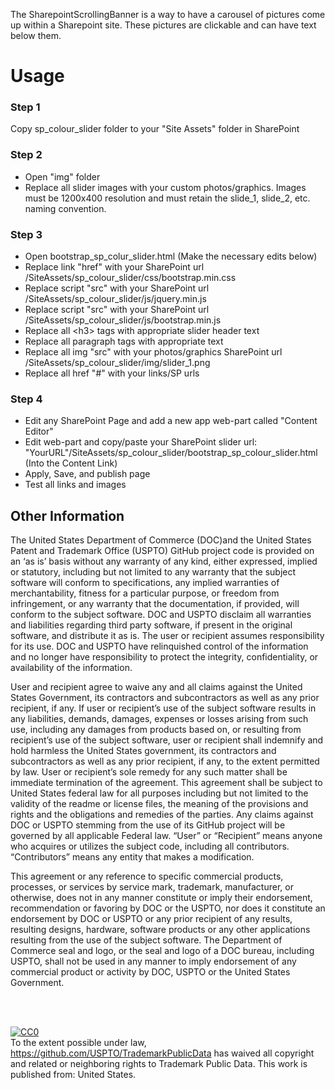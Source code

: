 
The SharepointScrollingBanner is a way to have a carousel of pictures come up within a Sharepoint site.  These pictures are clickable and can have text below them.

# Usage
### Step 1
Copy sp_colour_slider folder to your "Site Assets" folder in SharePoint

### Step 2
* Open "img" folder
* Replace all slider images with your custom photos/graphics. Images must be 1200x400 resolution and must retain the slide_1, slide_2, etc. naming convention.

### Step 3
* Open bootstrap_sp_colur_slider.html (Make the necessary edits below)
* Replace link "href" with your SharePoint url /SiteAssets/sp_colour_slider/css/bootstrap.min.css
* Replace script "src" with your SharePoint url /SiteAssets/sp_colour_slider/js/jquery.min.js
* Replace script "src" with your SharePoint url /SiteAssets/sp_colour_slider/js/bootstrap.min.js
* Replace all \<h3\> tags with appropriate slider header text
* Replace all paragraph tags with appropriate text
* Replace all img "src" with your photos/graphics SharePoint url /SiteAssets/sp_colour_slider/img/slider_1.png
* Replace all href "#" with your links/SP urls

### Step 4 
* Edit any SharePoint Page and add a new app web-part called "Content Editor"
* Edit web-part and copy/paste your SharePoint slider url: "YourURL"/SiteAssets/sp_colour_slider/bootstrap_sp_colour_slider.html (Into the Content Link)
* Apply, Save, and publish page
* Test all links and images

## Other Information
The United States Department of Commerce (DOC)and the United States Patent and Trademark Office (USPTO) GitHub project code is provided on an ‘as is’ basis without any warranty of any kind, either expressed, implied or statutory, including but not limited to any warranty that the subject software will conform to specifications, any implied warranties of merchantability, fitness for a particular purpose, or freedom from infringement, or any warranty that the documentation, if provided, will conform to the subject software.  DOC and USPTO disclaim all warranties and liabilities regarding third party software, if present in the original software, and distribute it as is.  The user or recipient assumes responsibility for its use. DOC and USPTO have relinquished control of the information and no longer have responsibility to protect the integrity, confidentiality, or availability of the information. 

User and recipient agree to waive any and all claims against the United States Government, its contractors and subcontractors as well as any prior recipient, if any.  If user or recipient’s use of the subject software results in any liabilities, demands, damages, expenses or losses arising from such use, including any damages from products based on, or resulting from recipient’s use of the subject software, user or recipient shall indemnify and hold harmless the United States government, its contractors and subcontractors as well as any prior recipient, if any, to the extent permitted by law.  User or recipient’s sole remedy for any such matter shall be immediate termination of the agreement.  This agreement shall be subject to United States federal law for all purposes including but not limited to the validity of the readme or license files, the meaning of the provisions and rights and the obligations and remedies of the parties. Any claims against DOC or USPTO stemming from the use of its GitHub project will be governed by all applicable Federal law. “User” or “Recipient” means anyone who acquires or utilizes the subject code, including all contributors. “Contributors” means any entity that makes a modification. 

This agreement or any reference to specific commercial products, processes, or services by service mark, trademark, manufacturer, or otherwise, does not in any manner constitute or imply their endorsement, recommendation or favoring by DOC or the USPTO, nor does it constitute an endorsement by DOC or USPTO or any prior recipient of any results, resulting designs, hardware, software products or any other applications resulting from the use of the subject software.  The Department of Commerce seal and logo, or the seal and logo of a DOC bureau, including USPTO, shall not be used in any manner to imply endorsement of any commercial product or activity by DOC, USPTO  or the United States Government.

<br />
<br />
<p xmlns:dct="http://purl.org/dc/terms/" xmlns:vcard="http://www.w3.org/2001/vcard-rdf/3.0#">
  <a rel="license"
     href="http://creativecommons.org/publicdomain/zero/1.0/">
    <img src="http://i.creativecommons.org/p/zero/1.0/88x31.png" style="border-style: none;" alt="CC0" />
  </a>
  <br />
  To the extent possible under law,
  <a rel="dct:publisher"
     href="https://github.com/USPTO/TrademarkPublicData">https://github.com/USPTO/TrademarkPublicData</a>
  has waived all copyright and related or neighboring rights to
  <span property="dct:title">Trademark Public Data</span>.
This work is published from:
<span property="vcard:Country" datatype="dct:ISO3166"
      content="US" about="https://github.com/USPTO/TrademarkPublicData">
  United States</span>.
</p>
